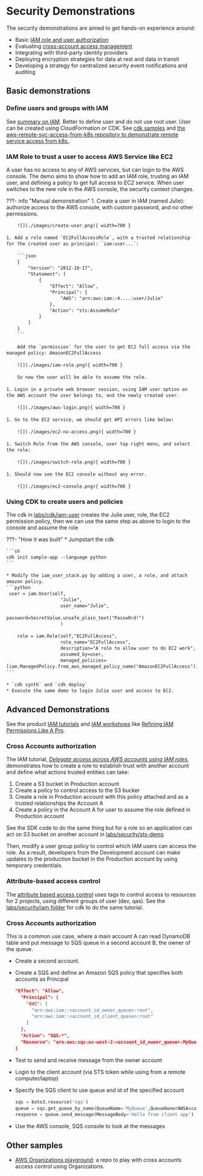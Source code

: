 # Security Demonstrations

The security demonstrations are aimed to get hands-on experience around:

* Basic [IAM role and user authorization](#iam-role-to-trust-a-user-to-access-aws-service-like-ec2)
* Evaluating [cross-account access management](#cross-accounts-authorization)
* Integrating with third-party identity providers
* Deploying encryption strategies for data at rest and data in transit
* Developing a strategy for centralized security event notifications and auditing

## Basic demonstrations

### Define users and groups with IAM

See [summary on IAM](../../infra/security.md#iam-identity-and-access-management). Better to define user and do not use root user. User can be created using CloudFormation or CDK. See 
[cdk samples](../../coding/cdk.md/#some-how-tos) and [the aws-remote-svc-access-from-k8s repository to demonstrate remote service access from k8s.](https://github.com/jbcodeforce/aws-remote-svc-access-from-k8s/tree/main/cdk).

### IAM Role to trust a user to access AWS Service like EC2

A user has no access to any of AWS services, but can login to the AWS console. The demo aims to show how to add an IAM role, trusting an IAM user, and defining a policy to get full access to EC2 service.  When user switches to the new role in the AWS console, the security context changes.

???- info "Manual demonstration"
    1. Create a user in IAM (named Julie): authorize access to the AWS console, with custom password, and no other permissions.

        ![](./images/create-user.png){ width=700 }

    1. Add a role named `EC2FullAccessRole`, with a trusted relationship for the created user as principal: `iam:user...`:

        ```json
        {
            "Version": "2012-10-17",
            "Statement": [
                {
                    "Effect": "Allow",
                    "Principal": {
                        "AWS": "arn:aws:iam::4....:user/Julie"
                    },
                    "Action": "sts:AssumeRole"
                }
            ]
        }
        ```

        Add the `permission` for the user to get EC2 full access via the managed policy: AmazonEC2FullAccess

        ![](./images/iam-role.png){ width=700 }

        So now the user will be able to assume the role.

    1. Login in a private web browser session, using IAM user option on the AWS account the user belongs to, and the newly created user.

        ![](./images/aws-login.png){ width=700 }

    1. Go to the EC2 service, we should get API errors like below:

        ![](./images/ec2-no-access.png){ width=700 }

    1. Switch Role from the AWS console, user top right menu, and select the role:

        ![](./images/switch-role.png){ width=700 }

    1. Should now see the EC2 console without any error.

        ![](./images/ec2-console.png){ width=700 }

### Using CDK to create users and policies

The cdk in [labs/cdk/iam-user](https://github.com/jbcodeforce/aws-studies/tree/main/labs/cdk/iam-user) creates the Julie user, role, the EC2 permission policy, then we can use the same step as above to login to the console and assume the role

???- "How it was built"
    * Jumpstart the cdk

    ```sh
    cdk init sample-app --language python
    ```

    * Modify the iam_user_stack.py by adding a user, a role, and attach amazon policy.
    ```python
     user = iam.User(self,
                        "Julie",
                        user_name="Julie",
                        password=SecretValue.unsafe_plain_text("Passw0rd!")
                        )

        role = iam.Role(self,"EC2FullAccess",
                        role_name="EC2FullAccess",
                        description="A role to allow user to do EC2 work",
                        assumed_by=user,
                        managed_policies=[iam.ManagedPolicy.from_aws_managed_policy_name("AmazonEC2FullAccess")])
    ```
    
    * `cdk synth` and `cdk deploy`
    * Execute the same demo to login Julie user and access to EC2.

## Advanced Demonstrations

See the product [IAM tutorials](https://docs.aws.amazon.com/IAM/latest/UserGuide/tutorials.html) and [IAM workshops](https://internal.workshops.aws/card/iam) like [Refining IAM Permissions Like A Pro](https://catalog.workshops.aws/refining-iam-permissions-like-a-pro/en-US).

### Cross Accounts authorization

The IAM tutorial, [*Delegate access across AWS accounts using IAM roles*](https://docs.aws.amazon.com/IAM/latest/UserGuide/tutorial_cross-account-with-roles.html), demonstrates how to create a role to establish trust with another account and define what actions trusted entities can take:

1. Create a S3 bucket in Production account
1. Create a policy to control access to the S3 bucker
1. Create a role in Production account with this policy attached and as a trusted relationships the Account A
1. Create a policy in the Account A for user to assume the role defined in Production account

See the SDK code to do the same thing but for a role so an application can act on S3 bucket on another account in [labs/security/sts-demo](https://github.com/jbcodeforce/yarfba/tree/main/labs/security/sts-demo)


 Then, modify a user group policy to control which IAM users can access the role. As a result, developers from the Development account can make updates to the production bucket in the Production account by using temporary credentials.


### Attribute-based access control

The [attribute based access control](https://docs.aws.amazon.com/IAM/latest/UserGuide/tutorial_attribute-based-access-control.html) uses tags to control access to resources for 2 projects, using different groups of user (dev, qas). See the [labs/security/iam folder](https://github.com/jbcodeforce/aws-studies/tree/main/labs/security/iam/abqc) for cdk to do the same tutorial.

### Cross Accounts authorization

This is a common use case, where a main account A can read DynamoDB table and put message to SQS queue in a second account B, the owner of the queue.

* Create a second account.
* Create a SQS and define an Amazon SQS policy that specifies both accounts as Principal

    ```json
    "Effect": "Allow",
      "Principal": {
        "AWS": [
          "arn:aws:iam::<account_id_owner_queue>:root",
          "arn:aws:iam::<account_id_client_queue>:root"
        ]
      },
      "Action": "SQS:*",
      "Resource": "arn:aws:sqs:us-west-2:<account_id_owner_queue>:MyQueue"
    }
    ```

* Test to send and receive message from the owner account
* Login to the client account (via STS token while using from a remote computer/laptop)
* Specify the SQS client to use queue and id of the specified account

    ```python
    sqs = boto3.resource('sqs')
    queue = sqs.get_queue_by_name(QueueName='MyQueue',QueueOwnerAWSAccountId="account_id_owner_queue")
    response = queue.send_message(MessageBody='Hello from client app')
    ```

* Use the AWS console, SQS console to look at the messages

## Other samples

* [AWS Organizations playground](https://github.com/jbcodeforce/aws-organization-play): a repo to play with cross accounts access control using Organizations.